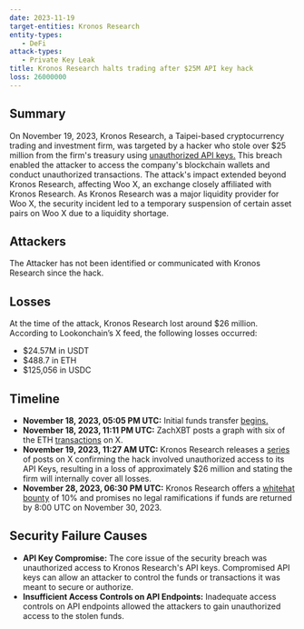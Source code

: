 ```yaml
---
date: 2023-11-19
target-entities: Kronos Research 
entity-types: 
   - DeFi
attack-types:
   - Private Key Leak
title: Kronos Research halts trading after $25M API key hack
loss: 26000000
---
```


## Summary

On November 19, 2023, Kronos Research, a Taipei-based cryptocurrency trading and investment firm, was targeted by a hacker who stole over $25 million from the firm's treasury using [unauthorized API keys.](https://cryptonews.com/news/kronos-research-enters-negotiations-with-hacker-after-25-million-cryptocurrency-theft-offers-10-bounty.htm) This breach enabled the attacker to access the company's blockchain wallets and conduct unauthorized transactions. The attack's impact extended beyond Kronos Research, affecting Woo X, an exchange closely affiliated with Kronos Research. As Kronos Research was a major liquidity provider for Woo X, the security incident led to a temporary suspension of certain asset pairs on Woo X due to a liquidity shortage.

## Attackers

The Attacker has not been identified or communicated with Kronos Research since the hack.

## Losses

At the time of the attack, Kronos Research lost around $26 million. According to Lookonchain’s X feed, the following losses occurred:

   - $24.57M in USDT
   - $488.7 in ETH
   - $125,056 in USDC

## Timeline

   - **November 18, 2023, 05:05 PM UTC:** Initial funds transfer [begins.](https://etherscan.io/address/0x2b0502fdab4e221dcd492c058255d2073d50a3ae)
   - **November 18, 2023, 11:11 PM UTC:** ZachXBT posts a graph with six of the ETH [transactions](https://twitter.com/zachxbt/status/1726015231023796233) on X.
   - **November 19, 2023, 11:27 AM UTC:** Kronos Research releases a [series](https://twitter.com/ResearchKronos/status/1726203102842466650) of posts on X confirming the hack involved unauthorized access to its API Keys, resulting in a loss of approximately $26 million and stating the firm will internally cover all losses.
   - **November 28, 2023, 06:30 PM UTC:** Kronos Research offers a [whitehat bounty](https://etherscan.io/idm?addresses=0xad5916c0f641841637bab1a1049224c3cfd5acf0,0x7e1a22655e2a46a5dd8aec2905c298f1d06b8597&type=1) of 10% and promises no legal ramifications if funds are returned by 8:00 UTC on November 30, 2023.

## Security Failure Causes

   - **API Key Compromise:** The core issue of the security breach was unauthorized access to Kronos Research's API keys. Compromised API keys can allow an attacker to control the funds or transactions it was meant to secure or authorize.
   - **Insufficient Access Controls on API Endpoints:** Inadequate access controls on API endpoints allowed the attackers to gain unauthorized access to the stolen funds.
